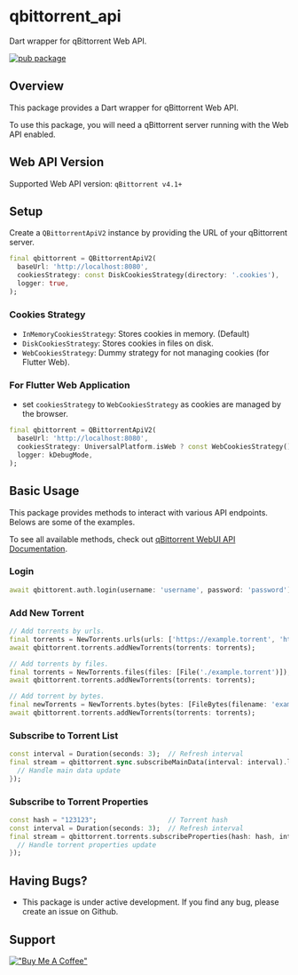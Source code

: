 # qbittorrent_api
Dart wrapper for qBittorrent Web API.

[![pub package](https://img.shields.io/pub/v/qbittorrent_api.svg)](https://pub.dev/packages/qbittorrent_api)

## Overview
This package provides a Dart wrapper for qBittorrent Web API.

To use this package, you will need a qBittorrent server running with the Web API enabled. 

## Web API Version
Supported Web API version: `qBittorrent v4.1+`

## Setup
Create a `QBittorrentApiV2` instance by providing the URL of your qBittorrent server.
```dart
final qbittorrent = QBittorrentApiV2(
  baseUrl: 'http://localhost:8080',
  cookiesStrategy: const DiskCookiesStrategy(directory: '.cookies'),
  logger: true,
);
```

### Cookies Strategy
- `InMemoryCookiesStrategy`: Stores cookies in memory. (Default)
- `DiskCookiesStrategy`: Stores cookies in files on disk.
- `WebCookiesStrategy`: Dummy strategy for not managing cookies (for Flutter Web).

### For Flutter Web Application
- set `cookiesStrategy` to `WebCookiesStrategy` as cookies are managed by the browser.
```dart
final qbittorrent = QBittorrentApiV2(
  baseUrl: 'http://localhost:8080',
  cookiesStrategy: UniversalPlatform.isWeb ? const WebCookiesStrategy() : const InMemoryCookiesStrategy(),
  logger: kDebugMode,
);
```

## Basic Usage
This package provides methods to interact with various API endpoints. Belows are some of the examples.

To see all available methods, check out [qBittorrent WebUI API Documentation](https://github.com/qbittorrent/qBittorrent/wiki/WebUI-API-(qBittorrent-4.1)).

### Login
```dart
await qbittorent.auth.login(username: 'username', password: 'password');
```

### Add New Torrent
```dart
// Add torrents by urls.
final torrents = NewTorrents.urls(urls: ['https://example.torrent', 'https://example-2.torrent']);
await qbittorrent.torrents.addNewTorrents(torrents: torrents);

// Add torrents by files.
final torrents = NewTorrents.files(files: [File('./example.torrent')]);
await qbittorrent.torrents.addNewTorrents(torrents: torrents);

// Add torrent by bytes.
final newTorrents = NewTorrents.bytes(bytes: [FileBytes(filename: 'example.torrent', bytes: bytes)]);
await qbittorrent.torrents.addNewTorrents(torrents: torrents);
```

### Subscribe to Torrent List
```dart
const interval = Duration(seconds: 3);  // Refresh interval
final stream = qbittorrent.sync.subscribeMainData(interval: interval).listen((data) {
  // Handle main data update
});
```

### Subscribe to Torrent Properties
```dart
const hash = "123123";                  // Torrent hash
const interval = Duration(seconds: 3);  // Refresh interval
final stream = qbittorrent.torrents.subscribeProperties(hash: hash, interval: interval).listen((data) {
  // Handle torrent properties update
});
```

## Having Bugs?
- This package is under active development. If you find any bug, please create an issue on Github.

## Support
[!["Buy Me A Coffee"](https://www.buymeacoffee.com/assets/img/guidelines/download-assets-sm-1.svg)](https://buymeacoffee.com/yosemiteyss)